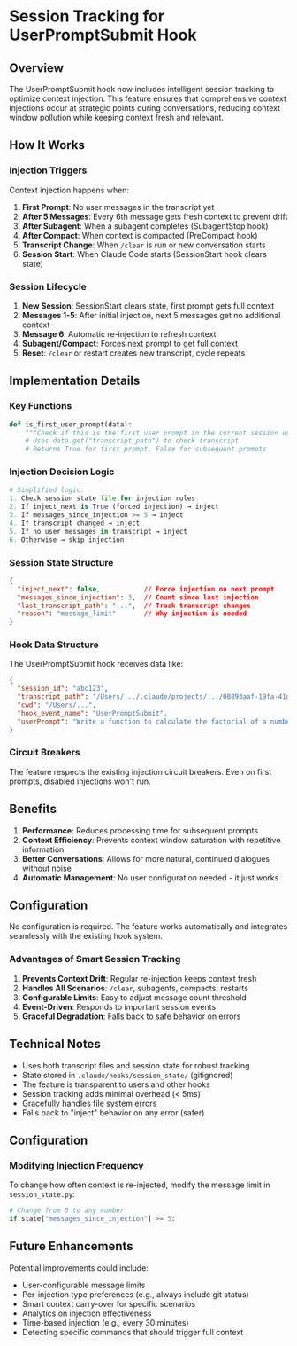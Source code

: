 # Session Tracking for UserPromptSubmit Hook

## Overview

The UserPromptSubmit hook now includes intelligent session tracking to optimize context injection. This feature ensures that comprehensive context injections occur at strategic points during conversations, reducing context window pollution while keeping context fresh and relevant.

## How It Works

### Injection Triggers

Context injection happens when:

1. **First Prompt**: No user messages in the transcript yet
2. **After 5 Messages**: Every 6th message gets fresh context to prevent drift
3. **After Subagent**: When a subagent completes (SubagentStop hook)
4. **After Compact**: When context is compacted (PreCompact hook)
5. **Transcript Change**: When `/clear` is run or new conversation starts
6. **Session Start**: When Claude Code starts (SessionStart hook clears state)

### Session Lifecycle

1. **New Session**: SessionStart clears state, first prompt gets full context
2. **Messages 1-5**: After initial injection, next 5 messages get no additional context
3. **Message 6**: Automatic re-injection to refresh context
4. **Subagent/Compact**: Forces next prompt to get full context
5. **Reset**: `/clear` or restart creates new transcript, cycle repeats

## Implementation Details

### Key Functions

```python
def is_first_user_prompt(data):
    """Check if this is the first user prompt in the current session using provided transcript path."""
    # Uses data.get("transcript_path") to check transcript
    # Returns True for first prompt, False for subsequent prompts
```

### Injection Decision Logic

```python
# Simplified logic:
1. Check session state file for injection rules
2. If inject_next is True (forced injection) → inject
3. If messages_since_injection >= 5 → inject
4. If transcript changed → inject
5. If no user messages in transcript → inject
6. Otherwise → skip injection
```

### Session State Structure

```json
{
  "inject_next": false,           // Force injection on next prompt
  "messages_since_injection": 3,  // Count since last injection
  "last_transcript_path": "...",  // Track transcript changes
  "reason": "message_limit"       // Why injection is needed
}
```

### Hook Data Structure

The UserPromptSubmit hook receives data like:

```json
{
  "session_id": "abc123",
  "transcript_path": "/Users/.../.claude/projects/.../00893aaf-19fa-41d2-8238-13269b9b3ca0.jsonl",
  "cwd": "/Users/...",
  "hook_event_name": "UserPromptSubmit",
  "userPrompt": "Write a function to calculate the factorial of a number"
}
```

### Circuit Breakers

The feature respects the existing injection circuit breakers. Even on first prompts, disabled injections won't run.

## Benefits

1. **Performance**: Reduces processing time for subsequent prompts
2. **Context Efficiency**: Prevents context window saturation with repetitive information
3. **Better Conversations**: Allows for more natural, continued dialogues without noise
4. **Automatic Management**: No user configuration needed - it just works

## Configuration

No configuration is required. The feature works automatically and integrates seamlessly with the existing hook system.

### Advantages of Smart Session Tracking

1. **Prevents Context Drift**: Regular re-injection keeps context fresh
2. **Handles All Scenarios**: `/clear`, subagents, compacts, restarts
3. **Configurable Limits**: Easy to adjust message count threshold
4. **Event-Driven**: Responds to important session events
5. **Graceful Degradation**: Falls back to safe behavior on errors

## Technical Notes

- Uses both transcript files and session state for robust tracking
- State stored in `.claude/hooks/session_state/` (gitignored)
- The feature is transparent to users and other hooks
- Session tracking adds minimal overhead (< 5ms)
- Gracefully handles file system errors
- Falls back to "inject" behavior on any error (safer)

## Configuration

### Modifying Injection Frequency

To change how often context is re-injected, modify the message limit in `session_state.py`:

```python
# Change from 5 to any number
if state["messages_since_injection"] >= 5:
```

## Future Enhancements

Potential improvements could include:
- User-configurable message limits
- Per-injection type preferences (e.g., always include git status)
- Smart context carry-over for specific scenarios
- Analytics on injection effectiveness
- Time-based injection (e.g., every 30 minutes)
- Detecting specific commands that should trigger full context